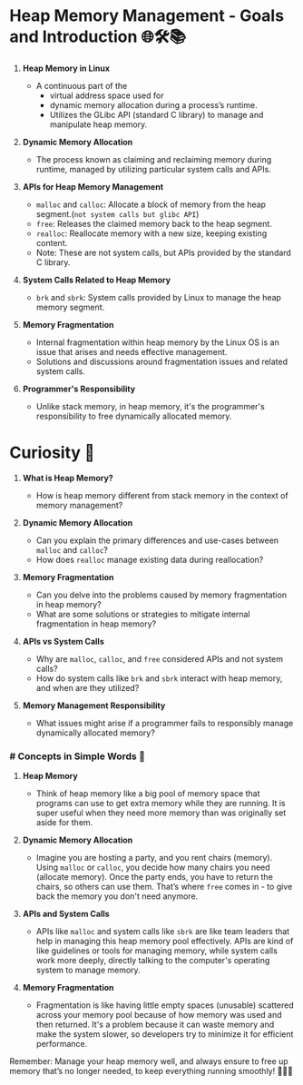 # Heap Memory Management - Goals and Introduction 🌐🛠️📚

1. **Heap Memory in Linux**
    - A continuous part of the 
      - virtual address space used for 
      - dynamic memory allocation during a process’s runtime.
      - Utilizes the GLibc API (standard C library) to manage and manipulate heap memory.

2. **Dynamic Memory Allocation**
    - The process known as claiming and reclaiming memory during runtime, managed by utilizing particular system calls and APIs.
    
3. **APIs for Heap Memory Management**
    - `malloc` and `calloc`: Allocate a block of memory from the heap segment.(`not system calls but glibc API`)
    - `free`: Releases the claimed memory back to the heap segment.
    - `realloc`: Reallocate memory with a new size, keeping existing content.
    - Note: These are not system calls, but APIs provided by the standard C library.
    
4. **System Calls Related to Heap Memory**
    - `brk` and `sbrk`: System calls provided by Linux to manage the heap memory segment.

5. **Memory Fragmentation**
    - Internal fragmentation within heap memory by the Linux OS is an issue that arises and needs effective management.
    - Solutions and discussions around fragmentation issues and related system calls.
    
6. **Programmer's Responsibility**
    - Unlike stack memory, in heap memory, it's the programmer's responsibility to free dynamically allocated memory.

# Curiosity 🤔

1. **What is Heap Memory?**
   - How is heap memory different from stack memory in the context of memory management?

2. **Dynamic Memory Allocation**
   - Can you explain the primary differences and use-cases between `malloc` and `calloc`?
   - How does `realloc` manage existing data during reallocation?

3. **Memory Fragmentation**
   - Can you delve into the problems caused by memory fragmentation in heap memory?
   - What are some solutions or strategies to mitigate internal fragmentation in heap memory?

4. **APIs vs System Calls**
   - Why are `malloc`, `calloc`, and `free` considered APIs and not system calls?
   - How do system calls like `brk` and `sbrk` interact with heap memory, and when are they utilized?

5. **Memory Management Responsibility**
   - What issues might arise if a programmer fails to responsibly manage dynamically allocated memory?

### # Concepts in Simple Words 📘

1. **Heap Memory**
   - Think of heap memory like a big pool of memory space that programs can use to get extra memory while they are running. It is super useful when they need more memory than was originally set aside for them.

2. **Dynamic Memory Allocation**
   - Imagine you are hosting a party, and you rent chairs (memory). Using `malloc` or `calloc`, you decide how many chairs you need (allocate memory). Once the party ends, you have to return the chairs, so others can use them. That’s where `free` comes in - to give back the memory you don't need anymore.

3. **APIs and System Calls**
   - APIs like `malloc` and system calls like `sbrk` are like team leaders that help in managing this heap memory pool effectively. APIs are kind of like guidelines or tools for managing memory, while system calls work more deeply, directly talking to the computer's operating system to manage memory.

4. **Memory Fragmentation**
   - Fragmentation is like having little empty spaces (unusable) scattered across your memory pool because of how memory was used and then returned. It's a problem because it can waste memory and make the system slower, so developers try to minimize it for efficient performance.

Remember: Manage your heap memory well, and always ensure to free up memory that’s no longer needed, to keep everything running smoothly! 🚀👨‍💻